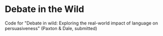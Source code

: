 # Debate in the Wild
Code for "Debate in wild: Exploring the real-world impact of language on persuasiveness" (Paxton &amp; Dale, submitted)

